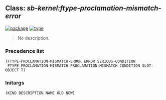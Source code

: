 ## Class: ***sb-kernel:ftype-proclamation-mismatch-error***
[![package](https://img.shields.io/badge/Package-SB--KERNEL-5f9ea0.svg?style=social&colorA=999999)](../) [![type](https://img.shields.io/badge/Type-Class-5f9ea0.svg?style=social&colorA=999999)](../#class) 

> No description.

### Precedence list
```
(FTYPE-PROCLAMATION-MISMATCH-ERROR ERROR SERIOUS-CONDITION
 FTYPE-PROCLAMATION-MISMATCH PROCLAMATION-MISMATCH CONDITION SLOT-OBJECT T)
```
### Initargs
```
(KIND DESCRIPTION NAME OLD NEW)
```
